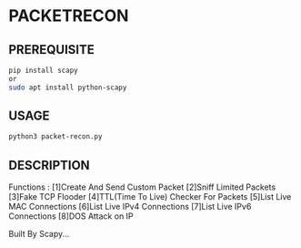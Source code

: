 # PACKETRECON
## PREREQUISITE
```bash
pip install scapy
or
sudo apt install python-scapy
```
## USAGE
```bash
python3 packet-recon.py
```
## DESCRIPTION
Functions :
  [1]Create And Send Custom Packet
	[2]Sniff Limited Packets
	[3]Fake TCP Flooder
	[4]TTL(Time To Live) Checker For Packets
	[5]List Live MAC Connections
	[6]List Live IPv4 Connections
	[7]List Live IPv6 Connections
	[8]DOS Attack on IP
 
 Built By Scapy...
 

